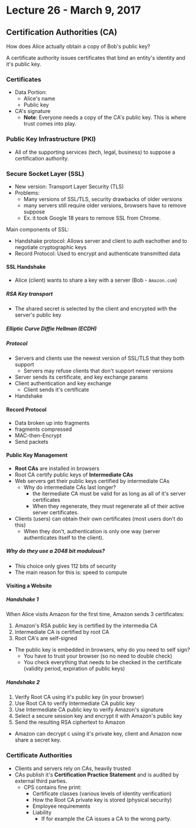# Lecture 26 - March 9, 2017

## Certification Authorities (CA)

How does Alice actually obtain a copy of Bob's public key?

A certificate authority issues certificates that bind an entity's identity and it's public key.

### Certificates

- Data Portion:
  - Alice's name
  - Public key
- CA's signature
  - **Note**: Everyone needs a copy of the CA's public key. This is where trust comes into play.

### Public Key Infrastructure (PKI)
- All of the supporting services (tech, legal, business) to suppose a certification authority.

### Secure Socket Layer (SSL)
- New version: Transport Layer Security (TLS)
- Problems:
  - Many versions of SSL/TLS, security drawbacks of older versions
  - many servers still require older versions, browsers have to remove suppose
  - Ex. it took Google 18 years to remove SSL from Chrome.

Main components of SSL:
- Handshake protocol: Allows server and client to auth eachother and to negotiate cryptographic keys
- Record Protocol: Used to encrypt and authenticate transmitted data

#### SSL Handshake
- Alice (client) wants to share a key with a server (Bob - `Amazon.com`)

##### RSA Key transport
- The shared secret is selected by the client and encrypted with the server's public key

##### Elliptic Curve Diffie Hellman (ECDH)

##### Protocol
- Servers and clients use the newest version of SSL/TLS that they both support
  - Servers may refuse clients that don't support newer versions
- Server sends its certificate, and key exchange params
- Client authentication and key exchange
  - Client sends it's certificate
- Handshake

#### Record Protocol
- Data broken up into fragments
- fragments compressed
- MAC-then-Encrypt
- Send packets

#### Public Key Management
- **Root CAs** are installed in browsers
- Root CA certify public keys of **Intermediate CAs**
- Web servers get their public keys certified by intermediate CAs
  - Why do intermediate CAs last longer?
    - the itermediate CA must be valid for as long as all of it's server certificates
    - When they regenerate, they must regenerate all of their active server certificates.
- Clients (users) can obtain their own certificates (most users don't do this)
  - When they don't, authentication is only one way (server authenticates itself to the client).

##### Why do they use a 2048 bit modulous?
- This choice only gives 112 bits of security
- The main reason for this is: speed to compute

#### Visiting a Website

##### Handshake 1
When Alice visits Amazon for the first time, Amazon sends 3 certificates:
1. Amazon's RSA public key is certified by the intermedia CA
2. Intermediate CA is certified by root CA
3. Root CA's are self-signed
  - The public key is embedded in browsers, why do you need to self sign?
    - You have to trust your browser (so no need to double check)
    - You check everything that needs to be checked in the certificate (validity period, expiration of public keys)

##### Handshake 2
1. Verify Root CA using it's public key (in your browser)
2. Use Root CA to verify Intermediate CA public key
3. Use Intermediate CA public key to verify Amazon's signature
4. Select a secure session key and encrypt it with Amazon's public key
5. Send the resulting RSA ciphertext to Amazon
  - Amazon can decrypt c using it's private key, client and Amazon now share a secret key.

### Certificate Authorities
- Clients and servers rely on CAs, heavily trusted
- CAs publish it's **Certification Practice Statement** and is audited by external third parties.
  - CPS contains fine print:
    - Certificate classes (various levels of identity verification)
    - How the Root CA private key is stored (physical security)
    - Employee requirements
    - Liability
      - If for example the CA issues a CA to the wrong party.
